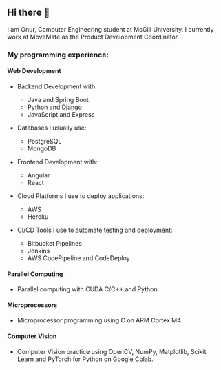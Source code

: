 ## Hi there 👋

I am Onur, Computer Engineering student at McGill University. I currently work at MoveMate as the Product Development Coordinator.

### My programming experience:

#### Web Development

- Backend Development with:
  - Java and Spring Boot
  - Python and Django
  - JavaScript and Express

- Databases I usually use:
  - PostgreSQL
  - MongoDB

- Frontend Development with:
  - Angular
  - React

- Cloud Platforms I use to deploy applications:
  - AWS
  - Heroku
 
- CI/CD Tools I use to automate testing and deployment:
  - Bitbucket Pipelines
  - Jenkins
  - AWS CodePipeline and CodeDeploy
  
#### Parallel Computing

- Parallel computing with CUDA C/C++ and Python

#### Microprocessors 

- Microprocessor programming using C on ARM Cortex M4.

#### Computer Vision

- Computer Vision practice using OpenCV, NumPy, Matplotlib, Scikit Learn and PyTorch for Python on Google Colab.

<!--
**onrcayci/onrcayci** is a ✨ _special_ ✨ repository because its `README.md` (this file) appears on your GitHub profile.

Here are some ideas to get you started:

- 🔭 I’m currently working on ...
- 🌱 I’m currently learning ...
- 👯 I’m looking to collaborate on ...
- 🤔 I’m looking for help with ...
- 💬 Ask me about ...
- 📫 How to reach me: ...
- 😄 Pronouns: ...
- ⚡ Fun fact: ...
-->
